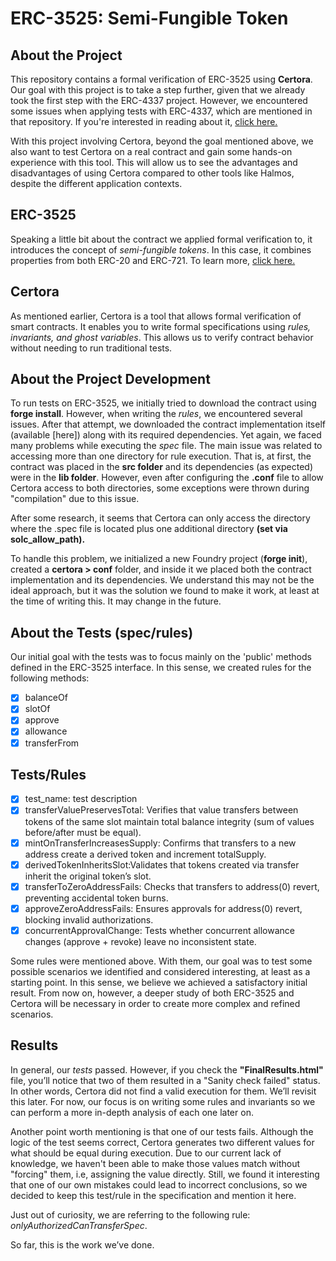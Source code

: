 # ERC-3525: Semi-Fungible Token

## About the Project

This repository contains a formal verification of ERC-3525 using **Certora**. Our goal with this project is to take a step further, given that we already took the first step with the ERC-4337 project. However, we encountered some issues when applying tests with ERC-4337, which are mentioned in that repository. If you're interested in reading about it, [click here.](https://github.com/phdfreitas/erc4337-account-abstraction)

With this project involving Certora, beyond the goal mentioned above, we also want to test Certora on a real contract and gain some hands-on experience with this tool. This will allow us to see the advantages and disadvantages of using Certora compared to other tools like Halmos, despite the different application contexts.

## ERC-3525

Speaking a little bit about the contract we applied formal verification to, it introduces the concept of _semi-fungible tokens_. In this case, it combines properties from both ERC-20 and ERC-721. To learn more, [click here.](https://eips.ethereum.org/EIPS/eip-3525)

## Certora

As mentioned earlier, Certora is a tool that allows formal verification of smart contracts. It enables you to write formal specifications using _rules, invariants, and ghost variables_. This allows us to verify contract behavior without needing to run traditional tests.

## About the Project Development

To run tests on ERC-3525, we initially tried to download the contract using **forge install**. However, when writing the _rules_, we encountered several issues. After that attempt, we downloaded the contract implementation itself (available [here]) along with its required dependencies. Yet again, we faced many problems while executing the _spec_ file. The main issue was related to accessing more than one directory for rule execution. That is, at first, the contract was placed in the **src folder** and its dependencies (as expected) were in the **lib folder**. However, even after configuring the **.conf** file to allow Certora access to both directories, some exceptions were thrown during "compilation" due to this issue.

After some research, it seems that Certora can only access the directory where the .spec file is located plus one additional directory **(set via solc_allow_path).**

To handle this problem, we initialized a new Foundry project (**forge init**), created a **certora > conf** folder, and inside it we placed both the contract implementation and its dependencies. We understand this may not be the ideal approach, but it was the solution we found to make it work, at least at the time of writing this. It may change in the future.

## About the Tests (spec/rules)

Our initial goal with the tests was to focus mainly on the 'public' methods defined in the ERC-3525 interface. In this sense, we created rules for the following methods:

- [x] balanceOf
- [x] slotOf
- [x] approve
- [x] allowance
- [x] transferFrom

## Tests/Rules

- [x] test_name: test description
- [x] transferValuePreservesTotal: Verifies that value transfers between tokens of the same slot maintain total balance integrity (sum of values before/after must be equal).
- [x] mintOnTransferIncreasesSupply: Confirms that transfers to a new address create a derived token and increment totalSupply.
- [x] derivedTokenInheritsSlot:Validates that tokens created via transfer inherit the original token’s slot.
- [x] transferToZeroAddressFails: Checks that transfers to address(0) revert, preventing accidental token burns.
- [x] approveZeroAddressFails: Ensures approvals for address(0) revert, blocking invalid authorizations.
- [x] concurrentApprovalChange: Tests whether concurrent allowance changes (approve + revoke) leave no inconsistent state.

Some rules were mentioned above. With them, our goal was to test some possible scenarios we identified and considered interesting, at least as a starting point. In this sense, we believe we achieved a satisfactory initial result. From now on, however, a deeper study of both ERC-3525 and Certora will be necessary in order to create more complex and refined scenarios.

## Results

In general, our *tests* passed. However, if you check the **"FinalResults.html"** file, you’ll notice that two of them resulted in a "Sanity check failed" status. In other words, Certora did not find a valid execution for them. We’ll revisit this later. For now, our focus is on writing some rules and invariants so we can perform a more in-depth analysis of each one later on.

Another point worth mentioning is that one of our tests fails. Although the logic of the test seems correct, Certora generates two different values for what should be equal during execution. Due to our current lack of knowledge, we haven't been able to make those values match without "forcing" them, i.e, assigning the value directly. Still, we found it interesting that one of our own mistakes could lead to incorrect conclusions, so we decided to keep this test/rule in the specification and mention it here.

Just out of curiosity, we are referring to the following rule: *onlyAuthorizedCanTransferSpec*.

So far, this is the work we’ve done.
